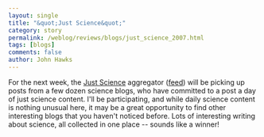 ```yaml
---
layout: single 
title: "&quot;Just Science&quot;" 
category: story
permalink: /weblog/reviews/blogs/just_science_2007.html
tags: [blogs] 
comments: false 
author: John Hawks 
---
```



<p>
For the next week, the <a href="http://www.justscience.net/">Just Science</a> aggregator (<a href="feed:/<i>www.justscience.net</i>?feed=rss2">feed</a>) will be picking up posts from a few dozen science blogs, who have committed to a post a day of just science content. I'll be participating, and while daily science content is nothing unusual here, it may be a great opportunity to find other interesting blogs that you haven't noticed before. Lots of interesting writing about science, all collected in one place -- sounds like a winner!
</p>

